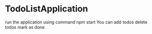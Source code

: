 # TodoListApplication

run the application using command npm start
You can add todos
delete todos
mark as done
